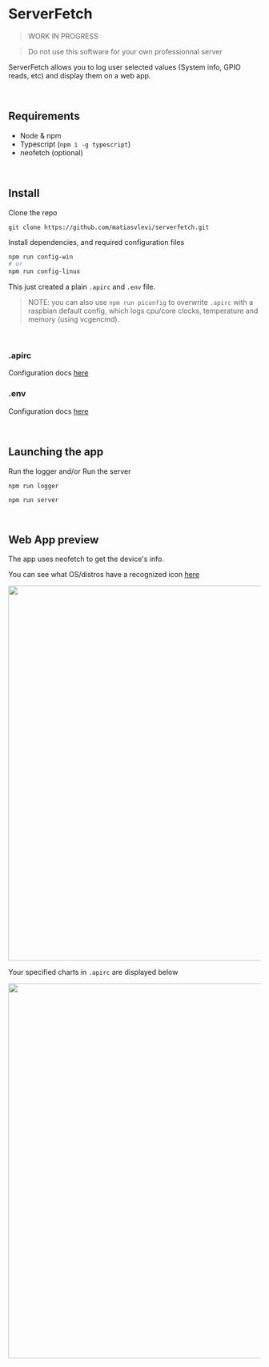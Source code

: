 # ServerFetch

> WORK IN PROGRESS

> Do not use this software for your own professionnal server

ServerFetch allows you to log user selected values (System info, GPIO reads, etc) and display them on a web app.

<br/>

## Requirements

* Node & npm
* Typescript (`npm i -g typescript`)
* neofetch (optional)

<br/>

## Install

Clone the repo

```
git clone https://github.com/matiasvlevi/serverfetch.git
```

Install dependencies, and required configuration files

```sh
npm run config-win 
# or
npm run config-linux
```

This just created a plain `.apirc` and `.env` file.

> NOTE: you can also use `npm run piconfig` to overwrite `.apirc` with a raspbian default config, which logs cpu/core clocks, temperature and memory (using vcgencmd).


<br/>


### .apirc

Configuration docs [here](https://github.com/matiasvlevi/serverfetch/blob/main/docs/apirc.md)

### .env

Configuration docs [here](https://github.com/matiasvlevi/serverfetch/blob/main/docs/env.md)

<br/>

## Launching the app

Run the logger and/or Run the server

```
npm run logger
```

```
npm run server
```



<br/>

## Web App preview

The app uses neofetch to get the device's info. 

You can see what OS/distros have a recognized icon [here](https://raw.githack.com/matiasvlevi/serverfetch/main/web/public/distros.html)

<img src="https://i.ibb.co/VHj15Ts/main.png" width="750px"></img>

Your specified charts in `.apirc` are displayed below

<img src="https://i.ibb.co/wzWjR7F/dashboard.png" width="750px"></img>



